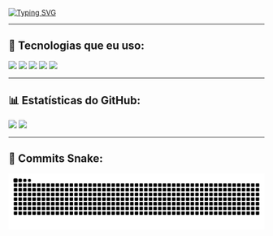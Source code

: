 <!-- Título animado -->
[![Typing SVG](https://readme-typing-svg.herokuapp.com?color=00FFB3&size=28&center=true&vCenter=true&width=1000&lines=Hi,+eu+sou+o+Adenilson+Silva!+👋)](https://git.io/typing-svg)

---

## 🚀 Tecnologias que eu uso:

<p align="left">
  <img src="https://img.shields.io/badge/Go-00ADD8?style=for-the-badge&logo=go&logoColor=white" />
  <img src="https://img.shields.io/badge/JavaScript-F7DF1E?style=for-the-badge&logo=javascript&logoColor=black" />
  <img src="https://img.shields.io/badge/React_Native-20232A?style=for-the-badge&logo=react&logoColor=61DAFB" />
  <img src="https://img.shields.io/badge/Firebase-FFCA28?style=for-the-badge&logo=firebase&logoColor=black" />
  <img src="https://img.shields.io/badge/Styled--Components-DB7093?style=for-the-badge&logo=styled-components&logoColor=white" />
</p>

---

## 📊 Estatísticas do GitHub:

<div align="left">
  <img height="160em" src="https://github-readme-stats.vercel.app/api?username=Adenilson-Silva-Dev&show_icons=true&theme=radical&count_private=true" />
  <img height="160em" src="https://github-readme-stats.vercel.app/api/top-langs/?username=Adenilson-Silva-Dev&layout=compact&langs_count=6&theme=radical" />
</div>

---

## 🐍 Commits Snake:

![snake gif](https://github.com/Adenilson-Silva-Dev/Adenilson-Silva-Dev/blob/output/github-contribution-grid-snake.svg)
